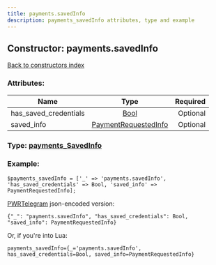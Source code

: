 ```yaml
---
title: payments.savedInfo
description: payments_savedInfo attributes, type and example
---
```

## Constructor: payments.savedInfo  
[Back to constructors index](index.md)



### Attributes:

| Name     |    Type       | Required |
|----------|:-------------:|---------:|
|has\_saved\_credentials|[Bool](../types/Bool.md) | Optional|
|saved\_info|[PaymentRequestedInfo](../types/PaymentRequestedInfo.md) | Optional|



### Type: [payments\_SavedInfo](../types/payments_SavedInfo.md)


### Example:

```
$payments_savedInfo = ['_' => 'payments.savedInfo', 'has_saved_credentials' => Bool, 'saved_info' => PaymentRequestedInfo];
```  

[PWRTelegram](https://pwrtelegram.xyz) json-encoded version:

```
{"_": "payments.savedInfo", "has_saved_credentials": Bool, "saved_info": PaymentRequestedInfo}
```


Or, if you're into Lua:  


```
payments_savedInfo={_='payments.savedInfo', has_saved_credentials=Bool, saved_info=PaymentRequestedInfo}

```



